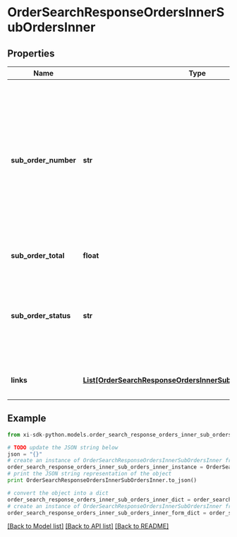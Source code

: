 # OrderSearchResponseOrdersInnerSubOrdersInner


## Properties

Name | Type | Description | Notes
------------ | ------------- | ------------- | -------------
**sub_order_number** | **str** | The sub order number. The two-digit prefix is the warehouse code of the warehouse nearest to the reseller. The middle number is the order number. The two-digit suffix is the sub order number. | [optional] 
**sub_order_total** | **float** | The total for the suborder. | [optional] 
**sub_order_status** | **str** | The status of the suborder. One of:- Shipped, Canceled, Backordered, Processing, On Hold, Delivered | [optional] 
**links** | [**List[OrderSearchResponseOrdersInnerSubOrdersInnerLinksInner]**](OrderSearchResponseOrdersInnerSubOrdersInnerLinksInner.md) | Link to Order Details for the sub order(s). | [optional] 

## Example

```python
from xi-sdk-python.models.order_search_response_orders_inner_sub_orders_inner import OrderSearchResponseOrdersInnerSubOrdersInner

# TODO update the JSON string below
json = "{}"
# create an instance of OrderSearchResponseOrdersInnerSubOrdersInner from a JSON string
order_search_response_orders_inner_sub_orders_inner_instance = OrderSearchResponseOrdersInnerSubOrdersInner.from_json(json)
# print the JSON string representation of the object
print OrderSearchResponseOrdersInnerSubOrdersInner.to_json()

# convert the object into a dict
order_search_response_orders_inner_sub_orders_inner_dict = order_search_response_orders_inner_sub_orders_inner_instance.to_dict()
# create an instance of OrderSearchResponseOrdersInnerSubOrdersInner from a dict
order_search_response_orders_inner_sub_orders_inner_form_dict = order_search_response_orders_inner_sub_orders_inner.from_dict(order_search_response_orders_inner_sub_orders_inner_dict)
```
[[Back to Model list]](../README.md#documentation-for-models) [[Back to API list]](../README.md#documentation-for-api-endpoints) [[Back to README]](../README.md)


